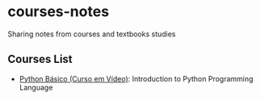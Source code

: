 # courses-notes
Sharing notes from courses and textbooks studies

## Courses List

- [Python Básico (Curso em Vídeo)](https://github.com/carlosevmoura/courses-notes/programming/python-curso_em_video/python-curso_em_video.md): Introduction to Python Programming Language